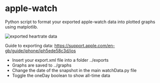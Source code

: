# apple-watch

Python script to format your exported apple-watch data into plotted graphs using matplotlib.

![exported heartrate data](https://media.discordapp.net/attachments/913872498829975573/1115978324297142342/image.png?width=908&height=337)

Guide to exporting data: https://support.apple.com/en-gb/guide/iphone/iph5ede58c3d/ios

- Insert your export.xml file into a folder ../exports
- Graphs are saved to ../graphs
- Change the date of the snapshot in the main watchData.py file
- Toggle the oneDay boolean to show all-time data
